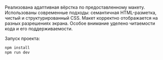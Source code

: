 Реализована адаптивная вёрстка по предоставленному макету.
Использованы современные подходы: семантичная HTML-разметка, чистый и структурированный CSS.
Макет корректно отображается на разных разрешениях экрана.
Особое внимание уделено читаемости кода и его поддерживаемости.

Запуск проекта:

```bash
npm install
npm run dev
```
